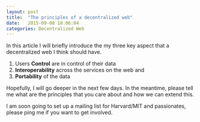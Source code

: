 ```yaml
---
layout: post
title:  "The principles of a decentralized web"
date:   2015-09-08 18:06:04
categories: Decentralized Web
---
```


In this article I will briefly introduce the my three key aspect that a decentralized web I think should have.

1. Users __Control__ are in control of their data
2. __Interoperability__ across the services on the web and
3. __Portability__ of the data

Hopefully, I will go deeper in the next few days. In the meantime, please tell me what are the principles that you care about and how we can extend this.

I am soon going to set up a mailing list for Harvard/MIT and passionates, please ping me if you want to get involved.